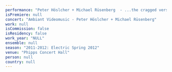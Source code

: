 ```yaml
---
performance: "Peter Höslcher + Michael Rüsenberg  - ...the cragged version 3.5"
isPremiere: null
concert: "Ambiant Videomusic - Peter Höslcher + Michael Rüsenberg"
work: null
isCommission: false
isResidency: false
work_year: "NULL"
ensemble: null
season: "2011-2012: Electric Spring 2012"
venue: "Phipps Concert Hall"
person: null
country: null
---
```


